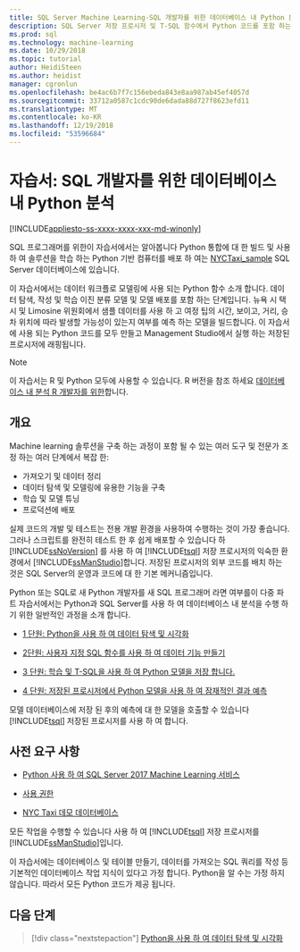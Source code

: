 ```yaml
---
title: SQL Server Machine Learning-SQL 개발자를 위한 데이터베이스 내 Python 분석에 대 한 자습서
description: SQL Server 저장 프로시저 및 T-SQL 함수에서 Python 코드를 포함 하는 방법에 알아봅니다.
ms.prod: sql
ms.technology: machine-learning
ms.date: 10/29/2018
ms.topic: tutorial
author: HeidiSteen
ms.author: heidist
manager: cgronlun
ms.openlocfilehash: be4ac6b7f7c156ebeda843e8aa987ab45ef4057d
ms.sourcegitcommit: 33712a0587c1cdc90de6dada88d727f8623efd11
ms.translationtype: MT
ms.contentlocale: ko-KR
ms.lasthandoff: 12/19/2018
ms.locfileid: "53596684"
---
```

# <a name="tutorial-in-database-python-analytics-for-sql-developers"></a>자습서: SQL 개발자를 위한 데이터베이스 내 Python 분석
[!INCLUDE[appliesto-ss-xxxx-xxxx-xxx-md-winonly](../../includes/appliesto-ss-xxxx-xxxx-xxx-md-winonly.md)]

SQL 프로그래머를 위한이 자습서에서는 알아봅니다 Python 통합에 대 한 빌드 및 사용 하 여 솔루션을 학습 하는 Python 기반 컴퓨터를 배포 하 여는 [NYCTaxi_sample](demo-data-nyctaxi-in-sql.md) SQL Server 데이터베이스에 있습니다. 

이 자습서에서는 데이터 워크플로 모델링에 사용 되는 Python 함수 소개 합니다. 데이터 탐색, 작성 및 학습 이진 분류 모델 및 모델 배포를 포함 하는 단계입니다. 뉴욕 시 택시 및 Limosine 위원회에서 샘플 데이터를 사용 하 고 여정 팁의 시간, 보이고, 거리, 승차 위치에 따라 발생할 가능성이 있는지 여부를 예측 하는 모델을 빌드합니다. 이 자습서에 사용 되는 Python 코드를 모두 만들고 Management Studio에서 실행 하는 저장된 프로시저에 래핑됩니다.

> [!NOTE]
> 이 자습서는 R 및 Python 모두에 사용할 수 있습니다. R 버전을 참조 하세요 [데이터베이스 내 분석 R 개발자를 위한](sqldev-in-database-r-for-sql-developers.md)합니다.

## <a name="overview"></a>개요

Machine learning 솔루션을 구축 하는 과정이 포함 될 수 있는 여러 도구 및 전문가 조정 하는 여러 단계에서 복잡 한:

+ 가져오기 및 데이터 정리
+ 데이터 탐색 및 모델링에 유용한 기능을 구축
+ 학습 및 모델 튜닝
+ 프로덕션에 배포

실제 코드의 개발 및 테스트는 전용 개발 환경을 사용하여 수행하는 것이 가장 좋습니다. 그러나 스크립트를 완전히 테스트 한 후 쉽게 배포할 수 있습니다 하 [!INCLUDE[ssNoVersion](../../includes/ssnoversion-md.md)] 를 사용 하 여 [!INCLUDE[tsql](../../includes/tsql-md.md)] 저장 프로시저의 익숙한 환경에서 [!INCLUDE[ssManStudio](../../includes/ssmanstudio-md.md)]합니다. 저장된 프로시저의 외부 코드를 배치 하는 것은 SQL Server의 운영과 코드에 대 한 기본 메커니즘입니다.

Python 또는 SQL로 새 Python 개발자를 새 SQL 프로그래머 라면 여부를이 다중 파트 자습서에서는 Python과 SQL Server를 사용 하 여 데이터베이스 내 분석을 수행 하기 위한 일반적인 과정을 소개 합니다. 

+ [1 단원: Python을 사용 하 여 데이터 탐색 및 시각화](sqldev-py3-explore-and-visualize-the-data.md)

+ [2단원: 사용자 지정 SQL 함수를 사용 하 여 데이터 기능 만들기](sqldev-py4-create-data-features-using-t-sql.md)

+ [3 단원: 학습 및 T-SQL을 사용 하 여 Python 모델을 저장 합니다.](sqldev-py5-train-and-save-a-model-using-t-sql.md)

+ [4 단원: 저장된 프로시저에서 Python 모델을 사용 하 여 잠재적인 결과 예측](sqldev-py6-operationalize-the-model.md)

모델 데이터베이스에 저장 된 후의 예측에 대 한 모델을 호출할 수 있습니다 [!INCLUDE[tsql](../../includes/tsql-md.md)] 저장된 프로시저를 사용 하 여 합니다.

## <a name="prerequisites"></a>사전 요구 사항

+ [Python 사용 하 여 SQL Server 2017 Machine Learning 서비스](../install/sql-machine-learning-services-windows-install.md#verify-installation)

+ [사용 권한](../security/user-permission.md)

+ [NYC Taxi 데모 데이터베이스](demo-data-nyctaxi-in-sql.md)

모든 작업을 수행할 수 있습니다 사용 하 여 [!INCLUDE[tsql](../../includes/tsql-md.md)] 저장 프로시저를 [!INCLUDE[ssManStudio](../../includes/ssmanstudio-md.md)]입니다.

이 자습서에는 데이터베이스 및 테이블 만들기, 데이터를 가져오는 SQL 쿼리를 작성 등 기본적인 데이터베이스 작업 지식이 있다고 가정 합니다. Python을 알 수는 가정 하지 않습니다. 따라서 모든 Python 코드가 제공 됩니다. 

## <a name="next-steps"></a>다음 단계

> [!div class="nextstepaction"]
> [Python을 사용 하 여 데이터 탐색 및 시각화](sqldev-py3-explore-and-visualize-the-data.md)
